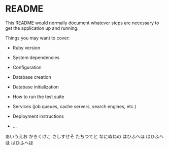 # README

This README would normally document whatever steps are necessary to get the
application up and running.

Things you may want to cover:

* Ruby version

* System dependencies

* Configuration

* Database creation

* Database initialization

* How to run the test suite

* Services (job queues, cache servers, search engines, etc.)

* Deployment instructions

* ...

あいうえお
かきくけこ
さしすせそ
たちつてと
なにぬねの
はひふへほ
はひふへほ
はひふへほ